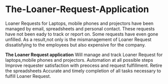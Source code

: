 # The-Loaner-Request-Application

Loaner Requests for Laptops, mobile phones and projectors have been managed by email, spreadsheets and personal contact.
These requests have not been eady to track or report on. Some requests have even gone unfilled. As a result,not only is the mismanagement
of Loaner Request dissatisfying to the employees but also expensive for the company.

**The Loaner Request application** 
Will manage and track Loaner Request for laptops,mobile phones and projectors.
Automation at all possible steps
Improve requester satisfaction with preocess and request fulfillment.
Retire the spreadsheets
Accurate and timely completion of all tasks necessary to fulfill Loaner Request.

